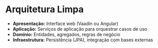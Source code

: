 # Arquitetura Limpa

- **Apresentação:** Interface web (Vaadin ou Angular)
- **Aplicação:** Serviços de aplicação para orquestrar casos de uso
- **Domínio:** Entidades, agregados, regras de negócio
- **Infraestrutura:** Persistência (JPA), integração com bases externas
